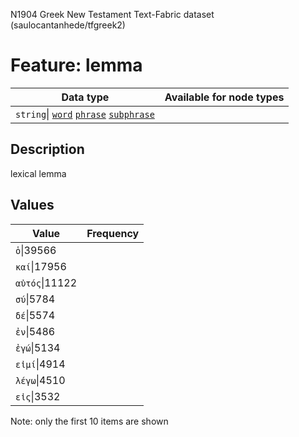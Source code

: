 <p>N1904 Greek New Testament Text-Fabric dataset (saulocantanhede/tfgreek2)</p>

<h1>Feature: lemma</h1>

<table>
<thead>
<tr>
  <th>Data type</th>
  <th>Available for node types</th>
</tr>
</thead>
<tbody>
<tr>
  <td><code>string</code>| <A HREF="featurebynodetype.md#word"><code>word</code></A> <A HREF="featurebynodetype.md#phrase"><code>phrase</code></A> <A HREF="featurebynodetype.md#subphrase"><code>subphrase</code></A></td>
</tr>
</tbody>
</table>

<h2>Description</h2>

<p>lexical lemma</p>

<h2>Values</h2>

<table>
<thead>
<tr>
  <th>Value</th>
  <th>Frequency</th>
</tr>
</thead>
<tbody>
<tr>
  <td><code>ὁ</code>|39566</td>
</tr>
<tr>
  <td><code>καί</code>|17956</td>
</tr>
<tr>
  <td><code>αὐτός</code>|11122</td>
</tr>
<tr>
  <td><code>σύ</code>|5784</td>
</tr>
<tr>
  <td><code>δέ</code>|5574</td>
</tr>
<tr>
  <td><code>ἐν</code>|5486</td>
</tr>
<tr>
  <td><code>ἐγώ</code>|5134</td>
</tr>
<tr>
  <td><code>εἰμί</code>|4914</td>
</tr>
<tr>
  <td><code>λέγω</code>|4510</td>
</tr>
<tr>
  <td><code>εἰς</code>|3532</td>
</tr>
</tbody>
</table>

<p>Note: only the first 10 items are shown</p>
